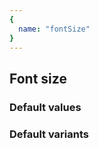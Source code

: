 ```yaml
---
{
  name: "fontSize"
}
---
```


## Font size

### Default values
<!-- defaults.values.start -->
<!-- defaults.values.end -->


### Default variants
<!-- defaults.variants.start -->
<!-- defaults.variants.end -->
